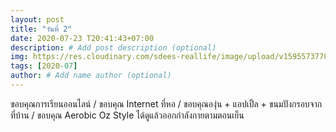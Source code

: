 ```yaml
---
layout: post
title: "วันที่ 2"
date: 2020-07-23 T20:41:43+07:00
description: # Add post description (optional)
img: https://res.cloudinary.com/sdees-reallife/image/upload/v1595573778/IMG_2691.jpg # Add image post (optional)
tags: [2020-07]
author: # Add name author (optional)
---
```

ขอบคุณการเรียนออนไลน์ / ขอบคุณ Internet ที่หอ / ขอบคุณองุ่น + แอปเปิ้ล + ขนมปังกรอบจากที่บ้าน / ขอบคุณ Aerobic Oz Style ได้ดูแล้วออกกำลังกายตามตอนเย็น

<i class="fa fa-child" style="color:plum"></i>

